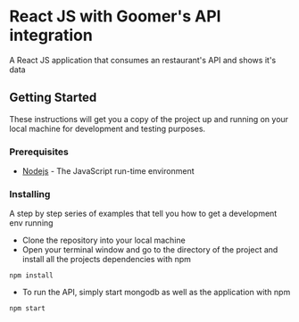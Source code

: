 # React JS with Goomer's API integration

A React JS application that consumes an restaurant's API and shows it's data

## Getting Started

These instructions will get you a copy of the project up and running on your local machine for development and testing purposes.

### Prerequisites

* [Nodejs](https://nodejs.org/en/) - The JavaScript run-time environment

### Installing

A step by step series of examples that tell you how to get a development env running

* Clone the repository into your local machine
* Open your terminal window and go to the directory of the project and install all the projects dependencies with npm

```
npm install
```


* To run the API, simply start mongodb as well as the application with npm

```
npm start
```
